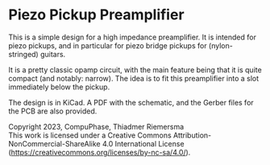 # Piezo Pickup Preamplifier
This is a simple design for a high impedance preamplifier. It is intended for
piezo pickups, and in particular for piezo bridge pickups for (nylon-stringed)
guitars.

It is a pretty classic opamp circuit, with the main feature being that it is
quite compact (and notably: narrow). The idea is to fit this preamplifier into
a slot immediately below the pickup.

The design is in KiCad. A PDF with the schematic, and the Gerber files for the
PCB are also provided.

Copyright 2023, CompuPhase, Thiadmer Riemersma<br>
This work is licensed under a Creative Commons Attribution-NonCommercial-ShareAlike 4.0
 International License (https://creativecommons.org/licenses/by-nc-sa/4.0/).

